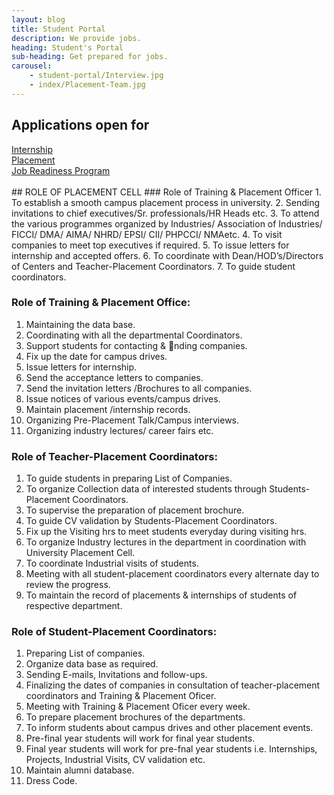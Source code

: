 ```yaml
---
layout: blog
title: Student Portal
description: We provide jobs.
heading: Student's Portal
sub-heading: Get prepared for jobs.
carousel:
    - student-portal/Interview.jpg
    - index/Placement-Team.jpg
---
```

## Applications open for
<div class="">
    <div href="#!" class="button black center">
        <a href="#!" class="white-text">
            Internship
        </a>
    </div>
    <div href="#!" class="button black center">
        <a href="#!" class="white-text">
            Placement
        </a>
    </div>
    <div href="#!" class="button black center">
        <a href="#!" class="white-text">
            Job Readiness Program
        </a>
    </div>
</div>
<div id="loading_scren" style="position: fixed;z-index:999999;width:100%;height:100%;text-align:center;background-color:red!important;display:none">
    <div style="position: fixed; top: 50%; left:50%; transform: translate(-50%, -50%);width:100%;height:100%" class="grey lighten-4"><div class="loader" style="position: fixed; top: 50%; left:50%; transform: translate(-50%, -50%);"></div></div>
    <!---->
</div>
<br>
## ROLE OF PLACEMENT CELL
### Role of Training & Placement Officer
1. To establish a smooth campus placement process in university.
2. Sending invitations to chief executives/Sr. professionals/HR Heads etc.
3. To attend the various programmes organized by Industries/ Association of Industries/
FICCI/ DMA/ AIMA/ NHRD/ EPSI/ CII/ PHPCCI/ NMAetc.
4. To visit companies to meet top executives if required.
5. To issue letters for internship and accepted offers.
6. To coordinate with Dean/HOD’s/Directors of Centers and Teacher-Placement Coordinators.
7. To guide student coordinators.

### Role of Training & Placement Office:
1. Maintaining the data base.
2. Coordinating with all the departmental Coordinators.
3. Support students for contacting & nding companies.
4. Fix up the date for campus drives.
5. Issue letters for internship.
6. Send the acceptance letters to companies.
7. Send the invitation letters /Brochures to all companies.
8. Issue notices of various events/campus drives.
9. Maintain placement /internship records.
10. Organizing Pre-Placement Talk/Campus interviews.
11. Organizing industry lectures/ career fairs etc.

### Role of Teacher-Placement Coordinators:
1. To guide students in preparing List of Companies.
2. To organize Collection data of interested students through Students-Placement Coordinators.
3. To supervise the preparation of placement brochure.
4. To guide CV validation by Students-Placement Coordinators.
5. Fix up the Visiting hrs to meet students everyday during visiting hrs.
6. To organize Industry lectures in the department in coordination with University Placement Cell.
7. To coordinate Industrial visits of students.
8. Meeting with all student-placement coordinators every alternate day to review the progress.
9. To maintain the record of placements & internships of students of respective department.

### Role of Student-Placement Coordinators:
1. Preparing List of companies.
2. Organize data base as required.
3. Sending E-mails, Invitations and follow-ups.
4. Finalizing the dates of companies in consultation of teacher-placement coordinators and
Training & Placement Oficer.
5. Meeting with Training & Placement Oficer every week.
6. To prepare placement brochures of the departments.
7. To inform students about campus drives and other placement events.
8. Pre-final year students will work for final year students.
9. Final year students will work for pre-fnal year students i.e. Internships, Projects, Industrial Visits,
CV validation etc.
10. Maintain alumni database.
11. Dress Code.
<script src="https://www.google.com/recaptcha/api.js?render=6LcDeLUUAAAAAPiNdho7enWVLBz7R-zddkRxG-NX"></script>
<script>
function get_recaptcha_token(callback){
    grecaptcha.execute('6LcDeLUUAAAAAPiNdho7enWVLBz7R-zddkRxG-NX').then(function(token) {
        grecaptchatoken=token;
        console.log(token);
        callback()
    });;
    //
}
grecaptcha.ready(function() {
    get_recaptcha_token(fun)
});
//setTimeout(function(){fun()},3000)
</script>

